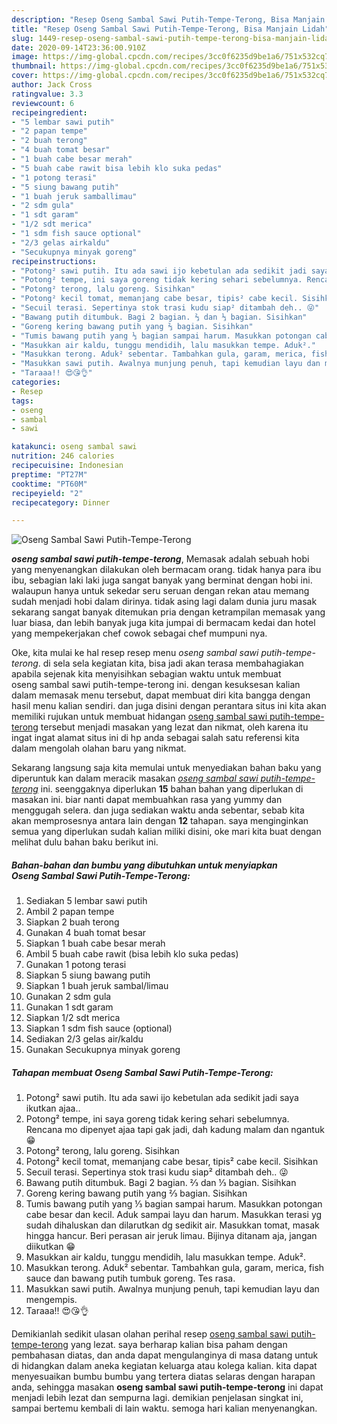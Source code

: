 ```yaml
---
description: "Resep Oseng Sambal Sawi Putih-Tempe-Terong, Bisa Manjain Lidah"
title: "Resep Oseng Sambal Sawi Putih-Tempe-Terong, Bisa Manjain Lidah"
slug: 1449-resep-oseng-sambal-sawi-putih-tempe-terong-bisa-manjain-lidah
date: 2020-09-14T23:36:00.910Z
image: https://img-global.cpcdn.com/recipes/3cc0f6235d9be1a6/751x532cq70/oseng-sambal-sawi-putih-tempe-terong-foto-resep-utama.jpg
thumbnail: https://img-global.cpcdn.com/recipes/3cc0f6235d9be1a6/751x532cq70/oseng-sambal-sawi-putih-tempe-terong-foto-resep-utama.jpg
cover: https://img-global.cpcdn.com/recipes/3cc0f6235d9be1a6/751x532cq70/oseng-sambal-sawi-putih-tempe-terong-foto-resep-utama.jpg
author: Jack Cross
ratingvalue: 3.3
reviewcount: 6
recipeingredient:
- "5 lembar sawi putih"
- "2 papan tempe"
- "2 buah terong"
- "4 buah tomat besar"
- "1 buah cabe besar merah"
- "5 buah cabe rawit bisa lebih klo suka pedas"
- "1 potong terasi"
- "5 siung bawang putih"
- "1 buah jeruk samballimau"
- "2 sdm gula"
- "1 sdt garam"
- "1/2 sdt merica"
- "1 sdm fish sauce optional"
- "2/3 gelas airkaldu"
- "Secukupnya minyak goreng"
recipeinstructions:
- "Potong² sawi putih. Itu ada sawi ijo kebetulan ada sedikit jadi saya ikutkan ajaa.."
- "Potong² tempe, ini saya goreng tidak kering sehari sebelumnya. Rencana mo dipenyet ajaa tapi gak jadi, dah kadung malam dan ngantuk 😁"
- "Potong² terong, lalu goreng. Sisihkan"
- "Potong² kecil tomat, memanjang cabe besar, tipis² cabe kecil. Sisihkan"
- "Secuil terasi. Sepertinya stok trasi kudu siap² ditambah deh.. 😜"
- "Bawang putih ditumbuk. Bagi 2 bagian. ⅔ dan ⅓ bagian. Sisihkan"
- "Goreng kering bawang putih yang ⅔ bagian. Sisihkan"
- "Tumis bawang putih yang ⅓ bagian sampai harum. Masukkan potongan cabe besar dan kecil. Aduk sampai layu dan harum. Masukkan terasi yg sudah dihaluskan dan dilarutkan dg sedikit air. Masukkan tomat, masak hingga hancur. Beri perasan air jeruk limau. Bijinya ditanam aja, jangan diikutkan 😁"
- "Masukkan air kaldu, tunggu mendidih, lalu masukkan tempe. Aduk²."
- "Masukkan terong. Aduk² sebentar. Tambahkan gula, garam, merica, fish sauce dan bawang putih tumbuk goreng. Tes rasa."
- "Masukkan sawi putih. Awalnya munjung penuh, tapi kemudian layu dan mengempis."
- "Taraaa!! 😍😘👌"
categories:
- Resep
tags:
- oseng
- sambal
- sawi

katakunci: oseng sambal sawi 
nutrition: 246 calories
recipecuisine: Indonesian
preptime: "PT27M"
cooktime: "PT60M"
recipeyield: "2"
recipecategory: Dinner

---
```



![Oseng Sambal Sawi Putih-Tempe-Terong](https://img-global.cpcdn.com/recipes/3cc0f6235d9be1a6/751x532cq70/oseng-sambal-sawi-putih-tempe-terong-foto-resep-utama.jpg)

<b><i>oseng sambal sawi putih-tempe-terong</i></b>, Memasak adalah sebuah hobi yang menyenangkan dilakukan oleh bermacam orang. tidak hanya para ibu ibu, sebagian laki laki juga sangat banyak yang berminat dengan hobi ini. walaupun hanya untuk sekedar seru seruan dengan rekan atau memang sudah menjadi hobi dalam dirinya. tidak asing lagi dalam dunia juru masak sekarang sangat banyak ditemukan pria dengan ketrampilan memasak yang luar biasa, dan lebih banyak juga kita jumpai di bermacam kedai dan hotel yang mempekerjakan chef cowok sebagai chef mumpuni nya.



Oke, kita mulai ke hal resep resep menu <i>oseng sambal sawi putih-tempe-terong</i>. di sela sela kegiatan kita, bisa jadi akan terasa membahagiakan apabila sejenak kita menyisihkan sebagian waktu untuk membuat oseng sambal sawi putih-tempe-terong ini. dengan kesuksesan kalian dalam memasak menu tersebut, dapat membuat diri kita bangga dengan hasil menu kalian sendiri. dan juga disini dengan perantara situs ini kita akan memiliki rujukan untuk membuat hidangan <u>oseng sambal sawi putih-tempe-terong</u> tersebut menjadi masakan yang lezat dan nikmat, oleh karena itu ingat ingat alamat situs ini di hp anda sebagai salah satu referensi kita dalam mengolah olahan baru yang nikmat.


Sekarang langsung saja kita memulai untuk menyediakan bahan baku yang diperuntuk kan dalam meracik masakan <u><i>oseng sambal sawi putih-tempe-terong</i></u> ini. seenggaknya diperlukan <b>15</b> bahan bahan yang diperlukan di masakan ini. biar nanti dapat membuahkan rasa yang yummy dan menggugah selera. dan juga sediakan waktu anda sebentar, sebab kita akan memprosesnya antara lain dengan <b>12</b> tahapan. saya menginginkan semua yang diperlukan sudah kalian miliki disini, oke mari kita buat dengan melihat dulu bahan baku berikut ini.

<!--inarticleads1-->

##### Bahan-bahan dan bumbu yang dibutuhkan untuk menyiapkan Oseng Sambal Sawi Putih-Tempe-Terong:

1. Sediakan 5 lembar sawi putih
1. Ambil 2 papan tempe
1. Siapkan 2 buah terong
1. Gunakan 4 buah tomat besar
1. Siapkan 1 buah cabe besar merah
1. Ambil 5 buah cabe rawit (bisa lebih klo suka pedas)
1. Gunakan 1 potong terasi
1. Siapkan 5 siung bawang putih
1. Siapkan 1 buah jeruk sambal/limau
1. Gunakan 2 sdm gula
1. Gunakan 1 sdt garam
1. Siapkan 1/2 sdt merica
1. Siapkan 1 sdm fish sauce (optional)
1. Sediakan 2/3 gelas air/kaldu
1. Gunakan Secukupnya minyak goreng




<!--inarticleads2-->

##### Tahapan membuat Oseng Sambal Sawi Putih-Tempe-Terong:

1. Potong² sawi putih. Itu ada sawi ijo kebetulan ada sedikit jadi saya ikutkan ajaa..
1. Potong² tempe, ini saya goreng tidak kering sehari sebelumnya. Rencana mo dipenyet ajaa tapi gak jadi, dah kadung malam dan ngantuk 😁
1. Potong² terong, lalu goreng. Sisihkan
1. Potong² kecil tomat, memanjang cabe besar, tipis² cabe kecil. Sisihkan
1. Secuil terasi. Sepertinya stok trasi kudu siap² ditambah deh.. 😜
1. Bawang putih ditumbuk. Bagi 2 bagian. ⅔ dan ⅓ bagian. Sisihkan
1. Goreng kering bawang putih yang ⅔ bagian. Sisihkan
1. Tumis bawang putih yang ⅓ bagian sampai harum. Masukkan potongan cabe besar dan kecil. Aduk sampai layu dan harum. Masukkan terasi yg sudah dihaluskan dan dilarutkan dg sedikit air. Masukkan tomat, masak hingga hancur. Beri perasan air jeruk limau. Bijinya ditanam aja, jangan diikutkan 😁
1. Masukkan air kaldu, tunggu mendidih, lalu masukkan tempe. Aduk².
1. Masukkan terong. Aduk² sebentar. Tambahkan gula, garam, merica, fish sauce dan bawang putih tumbuk goreng. Tes rasa.
1. Masukkan sawi putih. Awalnya munjung penuh, tapi kemudian layu dan mengempis.
1. Taraaa!! 😍😘👌




Demikianlah sedikit ulasan olahan perihal resep <u>oseng sambal sawi putih-tempe-terong</u> yang lezat. saya berharap kalian bisa paham dengan pembahasan diatas, dan anda dapat mengulanginya di masa datang untuk di hidangkan dalam aneka kegiatan keluarga atau kolega kalian. kita dapat menyesuaikan bumbu bumbu yang tertera diatas selaras dengan harapan anda, sehingga masakan <b>oseng sambal sawi putih-tempe-terong</b> ini dapat menjadi lebih lezat dan sempurna lagi. demikian penjelasan singkat ini, sampai bertemu kembali di lain waktu. semoga hari kalian menyenangkan.

